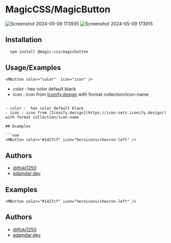 # MagicCSS/MagicButton

![Screenshot 2024-05-09 173935](https://github.com/floki1250/MagicButton/assets/37814393/5e2d938a-e3e6-4ab2-87da-71535fdef71d)
![Screenshot 2024-05-09 173915](https://github.com/floki1250/MagicButton/assets/37814393/04b6a5ff-9cb0-45c7-9b17-d9cddf664302)

## Installation


```bash
  npm install @magic-css/magicbutton
```
    
## Usage/Examples

```vue
<MButton color="color"  icon="icon" />
```

- color :  hex color default black
- icon : icon from [Iconify.design](https://icon-sets.iconify.design/) with format collection/icon-name
```

- color :  hex color default black
- icon : icon from [Iconify.design](https://icon-sets.iconify.design/) with format collection/icon-name

## Examples

```vue
<MButton color="#1427cf" icon="heroicons/chevron-left" />
```


## Authors

- [@floki1250](https://github.com/floki1250)
- [adamdar.dev](https://adamdar.vercel.app/)

## Examples

```vue
<MButton color="#1427cf" icon="heroicons/chevron-left" />
```


## Authors

- [@floki1250](https://github.com/floki1250)
- [adamdar.dev](https://adamdar.vercel.app/)

